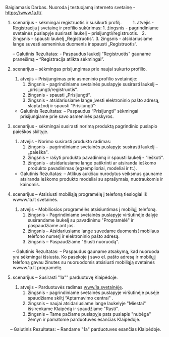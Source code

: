Baigiamasis Darbas.
Nuoroda į testuojamą interneto svetainę - https://www.1a.lt/.


1. scenarijus - sėkmingai registruotis ir susikurti profilį.       
    1. atvejis - Registracija į svetainę ir profilio sukūrimas:
         1. žingsnis - pagrindiniame svetainės puslapyje susirasti laukelį – prisijungti/registruotis.
         2. žingsnis - spausti laukelį „Registruotis“.
         3. žingsnis - atsidariusiame lange suvesti asmeninius duomenis ir spausti „Registruotis“.

     – Galutinis Rezultatas:
           - Paspaudus laukelį “Registruotis” gauname pranešimą – “Registracija atlikta sėkmingai”.
         
                  
2. scenarijus – sėkmingas prisijungimas prie naujai sukurto profilio. 
    1. atvejis – Prisijungimas prie asmeninio profilio svetainėje: 
         1. žingsnis - pagrindiniame svetainės puslapyje susirasti laukelį – „prisijungti/registruotis“.
         2. žingsnis - spausti „Prisijungti“.
         3. žingsnis - atsidariusiame lange įvesti elektroninio pašto adresą, slaptažodį ir spausti “Prisijungti”·  
              
     - Galutinis Rezultatas:
           – Paspaudus “Prisijungti” sėkmingai prisijungiame prie savo asmeninės paskyros.
           
                
 3. scenarijus - sėkmingai susirasti norimą produktą pagrindinio puslapio paieškos skiltyje.
     1. atvejis - Norimo susirasti produkto radimas:
          1. žingsnis - pagrindiniame svetainės puslapyje susirasti laukelį – „paieška".
          2. žingsnis – rašyti produkto pavadinimą ir spausti laukelį - “Ieškoti“. 
          3. žingsnis - atsidariusiame lange patikrinti ar atsiranda ieškomo produkto pavadinimas (egzemplioriai, modeliai ir tt.). 
              
      - Galutinis Rezultatas:
            – Atlikus aukčiau nurodytus veiksmus gauname atsiranda ieškomo produkto modeliai su aprašymais, nuotraukomis ir kainomis.                            
 

 4. scenarijus – Atsisiusti mobiliąją programėlę į telefoną tiesiogiai iš wwww.1a.lt svetainės. 
     1. atvejis – Mobiliosios programėlės atsisiuntimas į mobilųjį telefoną.
          1. žingsnis - Pagrindiniame svetainės puslapyje viršutinėje dalyje susirandame laukelį su pavadinimu "Programėlė" ir paspaudžiame ant jos.
          2. žingsnis – Atsidariusiame lange suvedame duomenis( mobilaus telefono numerį ir elektroninio pašto adresą.
          3. žingsnis – Paspaudžiame "Siusti nuoruodą".
         
      – Galutinis Rezultatas:
            – Paspaudus gauname atsakymą, kad nuoruoda yra sėkmingai išsiusta. Ko pasekoje į savo el. pašto adresą ir mobilųjį telefoną gavau žinutes su nuoruodomis atsisiusti mobiliąją svetainės wwww.1a.lt programėlę.
           
              
 5. scenarijus – Susirasti "1a"" parduotuvę Klaipėdoje.
     1. atvejis – Parduotuvės radimas www.1a.svetainėje.
          1. žingsnis - pagrindiniame svetainės puslapyje viršutinėje pusėje spaudžiame skiltį “Aptarnavimo centrai" .
          2. žingsnis – naujai atsidariusiame lange laukelyje "Miestai" išsirenkame Klaipėdą ir spaudžiame "Rasti".
          3. žingsnis – Tame pačiame puslapyje pats puslapis "nubėga" žemyn ir pamatome parduotuves esančias Klaipėdoje.
          
      – Galutinis Rezultatas:
            – Randame "1a" parduotuves esančias Klaipėdoje.
